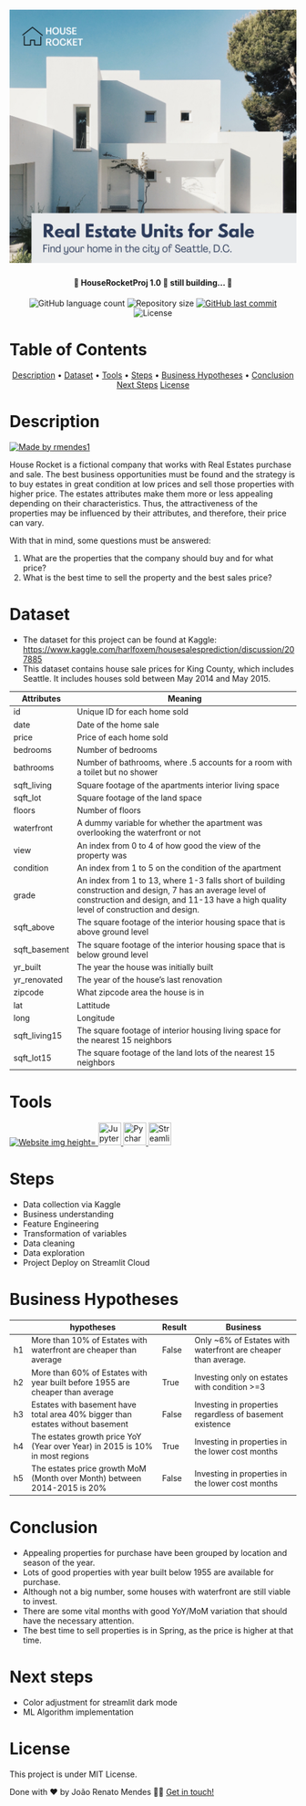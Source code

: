<h1 align="center">
    <img alt="HouseRocketProj" title="#HouseRocket" src="img/house_rocket.png" />
</h1>

<h4 align="center"> 
	🚧 HouseRocketProj 1.0 🚀 still building... 🚧
</h4>

<p align="center">
  <img alt="GitHub language count" src="https://img.shields.io/github/languages/count/rmendes1/house-rocket?color=%2304D361">

  <img alt="Repository size" src="https://img.shields.io/github/repo-size/rmendes1/house-rocket">
	
  
  <a href="https://github.com/rmendes1/house-rocket/commits/main">
    <img alt="GitHub last commit" src="https://img.shields.io/github/last-commit/rmendes1/house-rocket">
  </a>

  <img alt="License" src="https://img.shields.io/badge/license-MIT-brightgreen">
</p>

# Table of Contents
<p align="center">
  <a href="#description">Description</a> •
  <a href="#dataset">Dataset</a> •
  <a href="#tools">Tools</a> •
  <a href="#steps">Steps</a> •  
  <a href="#business-hypotheses">Business Hypotheses</a> •
  <a href="#conclusion">Conclusion</a>
  <a href="#next-steps">Next Steps</a>
  <a href="#license">License</a>
</p>


# **Description**



<a href="https://share.streamlit.io/rmendes1/house-rocket/main/dashboard.py">
  <img alt="Made by rmendes1" src="https://img.shields.io/badge/Acess%20Dashboard%20-Streamlit-%2304D361">
</a>



House Rocket is a fictional company that works with Real Estates purchase and sale. The best business opportunities must be found and the strategy is to buy estates in great condition at low prices and sell those properties with higher price. The estates attributes make them more or less appealing depending on their characteristics. Thus, the attractiveness of the properties may be influenced by their attributes, and therefore, their price can vary. 


With that in mind, some questions must be answered:

1. What are the properties that the company should buy and for what price?
2. What is the best time to sell the property and the best sales price?

# **Dataset**
- The dataset for this project can be found at Kaggle: https://www.kaggle.com/harlfoxem/housesalesprediction/discussion/207885 
- This dataset contains house sale prices for King County, which includes Seattle. It includes houses sold between May 2014 and May 2015.

| Attributes     | Meaning                                                                                                                                                                                              |
|----------------|------------------------------------------------------------------------------------------------------------------------------------------------------------------------------------------------------|
| id             | Unique ID for each home sold                                                                                                                                                                         |
| date           | Date of the home sale                                                                                                                                                                                |
| price          | Price of each home sold                                                                                                                                                                              |
| bedrooms       | Number of bedrooms                                                                                                                                                                                   |
| bathrooms      | Number of bathrooms, where .5 accounts for a room with a toilet but no shower                                                                                                                        |
| sqft_living    | Square footage of the apartments interior living space                                                                                                                                               |
| sqft_lot       | Square footage of the land space                                                                                                                                                                     |
| floors         | Number of floors                                                                                                                                                                                     |
| waterfront     | A dummy variable for whether the apartment was overlooking the waterfront or not                                                                                                                     |
| view           | An index from 0 to 4 of how good the view of the property was                                                                                                                                        |
| condition      | An index from 1 to 5 on the condition of the apartment                                                                                                                                               |
| grade          | An index from 1 to 13, where 1-3 falls short of building construction and design, 7 has an average level of construction and design, and 11-13 have a high quality level of construction and design. |
| sqft_above     | The square footage of the interior housing space that is above ground level                                                                                                                          |
| sqft_basement  | The square footage of the interior housing space that is below ground level                                                                                                                          |
| yr_built       | The year the house was initially built                                                                                                                                                               |
| yr_renovated   | The year of the house’s last renovation                                                                                                                                                              |
| zipcode        | What zipcode area the house is in                                                                                                                                                                    |
| lat            | Lattitude                                                                                                                                                                                            |
| long           | Longitude                                                                                                                                                                                            |
| sqft_living15  | The square footage of interior housing living space for the nearest 15 neighbors                                                                                                                     |
| sqft_lot15     | The square footage of the land lots of the nearest 15 neighbors                                                                                                                                      |

# Tools
<p align="left">
<a href="https://www.python.org/"> <img alt="Website img height="40" width="40" title="Python" src="https://cdn.jsdelivr.net/npm/simple-icons@v5/icons/python.svg" /> </a>
<a href="https://jupyter.org/">  <img height="40" width="40" title="Jupyter" src="https://unpkg.com/simple-icons@6.0.0/icons/jupyter.svg" /> </a>
<a href="https://www.jetbrains.com/pycharm/">	 <img height="40" width="40" title="Pycharm" src="https://unpkg.com/simple-icons@6.0.0/icons/pycharm.svg" /> </a>
<a href="https://streamlit.io/">   <img height="40" width="40"  title="Streamlit" src="https://unpkg.com/simple-icons@5.24.0/icons/streamlit.svg" /> </a>
</p>


# Steps

- Data collection via Kaggle
- Business understanding
- Feature Engineering
- Transformation of variables
- Data cleaning
- Data exploration
- Project Deploy on Streamlit Cloud

# Business Hypotheses

|     | hypotheses                                                                     | Result | Business                                                             |
|-----|--------------------------------------------------------------------------------|--------|----------------------------------------------------------------------|
| h1  | More than 10% of Estates with waterfront are cheaper than average              | False  | Only ~6% of Estates with waterfront are cheaper than average.         |
| h2  | More than 60% of Estates with year built before 1955 are cheaper than average  | True   | Investing only on estates with condition >=3                         |
| h3  | Estates with basement have total area 40% bigger than estates without basement | False  | Investing in properties regardless of basement existence             |
| h4  | The estates growth price YoY (Year over Year) in 2015 is 10% in most regions   | True   | Investing in properties in the lower cost months     |
| h5  | The estates price growth MoM (Month over Month) between 2014-2015 is 20%       | False  | Investing in properties in the lower cost months                     |

# Conclusion
- Appealing properties for purchase have been grouped by location and season of the year. 
- Lots of good properties with year built below 1955 are available for 
purchase. 
- Although not a big number, some houses with waterfront are still viable to invest.
-  There are some vital months with good YoY/MoM variation that should have the necessary attention. 
-  The best time to sell properties is in Spring, as the price is higher at that time.
	
	
# Next steps
- Color adjustment for streamlit dark mode
- ML Algorithm implementation
	
# License

This project is under MIT License.

Done with ❤️ by João Renato Mendes 👋🏽 [Get in touch!](https://www.linkedin.com/in/joaorenatomendes/)

